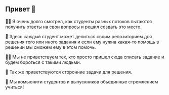 ## Привет 👋

🙋‍♀️ Я очень долго смотрел, как студенты разных потоков пытаются получить ответы на свои вопросы и решил создать это место.

🌈 Здесь каждый студент может делиться своим репозиторием для решения того или иного задания и если ему нужна какая-то помощь в решении
    мы сможем ему в этом помочь.
    
👩‍💻 Мы не приветствуем тех, кто просто пришел сюда списать задание и будем бороться с такими людьми.

🍿 Так же приветствуются сторонние задачи для решения.

🧙 Мы комьюнити студентов и выпускников обьединные стремлением учиться!
